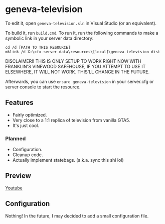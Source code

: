 # geneva-television

To edit it, open `geneva-television.sln` in Visual Studio (or an equivalent).

To build it, run `build.cmd`. To run it, run the following commands to make a symbolic link in your server data directory:

```dos
cd /d [PATH TO THIS RESOURCE]
mklink /d X:\cfx-server-data\resources\[local]\geneva-television dist
```

DISCLAIMER!! THIS IS ONLY SETUP TO WORK RIGHT NOW WITH FRANKLIN'S VINEWOOD SAFEHOUSE, IF YOU ATTEMPT TO USE IT ELSEWHERE, IT WILL NOT WORK. THIS'LL CHANGE IN THE FUTURE.

Afterwards, you can use `ensure geneva-television` in your server.cfg or server console to start the resource.

## Features
* Fairly optimized.
* Very close to a 1:1 replica of television from vanilla GTA5.
* It's just cool.
### Planned
* Configuration.
* Cleanup code.
* Actually implement statebags. (a.k.a. sync this shi lol)

## Preview
[Youtube](https://www.youtube.com/watch?v=RTDLxcxMHY0)

## Configuration
Nothing! In the future, I may decided to add a small configuration file.